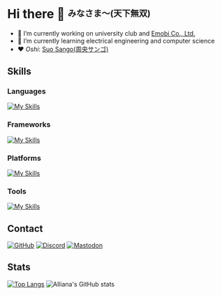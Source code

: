 # Hi there 👋 <sup><sub>みなさま〜(天下無双)</sub></sup>

- 🔭 I’m currently working on university club and [Emobi Co., Ltd.](https://emobi.co.jp)
- 🌱 I’m currently learning electrical engineering and computer science
- ❤️ *Oshi*: [Suo Sango(周央サンゴ)](https://youtube.com/@SuoSango) 

## Skills

### Languages

[![My Skills](https://skillicons.dev/icons?i=typescript,python,lua,c,go,kotlin,java)](https://skillicons.dev)

### Frameworks

[![My Skills](https://skillicons.dev/icons?i=react,nextjs,tailwindcss,astro,vite,nestjs,remix,vitest,discordjs)](https://skillicons.dev)

### Platforms

[![My Skills](https://skillicons.dev/icons?i=vercel,cloudflare,workers)](https://skillicons.dev)

### Tools

[![My Skills](https://skillicons.dev/icons?i=git,vscode,neovim,idea,notion,obsidian)](https://skillicons.dev)

## Contact

[![GitHub](https://img.shields.io/badge/Follow%20me%20on%20GitHub-Allianaab2m-blue?logo=GitHub&color=ffffff&labelColor=0e0c0d)](https://github.com/Allianaab2m)
[![Discord](https://img.shields.io/badge/Discord-Allianaab2m-blue?logo=Discord&color=5865F2)](https://discordapp.com/users/271922478182301696)
[![Mastodon](https://img.shields.io/badge/mstdn.maud.io-ab2m-blue?logo=Mastodon)](https://mstdn.maud.io/@ab2m)

## Stats
[![Top Langs](https://gh-readme-stats-ab2m.vercel.app/api/top-langs/?username=Allianaab2m&bg_color=181b1f&text_color=aeaeae&title_color=fff7ed&icon_color=fff7ed&count_private=true)](https://github.com/Allianaab2m/Allianaab2m)
![Alliana's GitHub stats](https://gh-readme-stats-ab2m.vercel.app/api?username=Allianaab2m&show_icons=true&bg_color=181b1f&text_color=aeaeae&title_color=fff7ed&icon_color=fff7ed&count_private=true)
